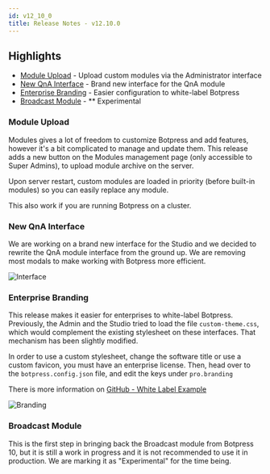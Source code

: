 ```yaml
---
id: v12_10_0
title: Release Notes - v12.10.0
---
```


## Highlights

- [Module Upload](#module-upload) - Upload custom modules via the Administrator interface
- [New QnA Interface](#new-qna-interface) - Brand new interface for the QnA module
- [Enterprise Branding](#enterprise-branding) - Easier configuration to white-label Botpress
- [Broadcast Module](#broadcast-module) - \*\* Experimental

### Module Upload

Modules gives a lot of freedom to customize Botpress and add features, however it's a bit complicated to manage and update them. This release adds a new button on the Modules management page (only accessible to Super Admins), to upload module archive on the server.

Upon server restart, custom modules are loaded in priority (before built-in modules) so you can easily replace any module.

This also work if you are running Botpress on a cluster.

### New QnA Interface

We are working on a brand new interface for the Studio and we decided to rewrite the QnA module interface from the ground up. We are removing most modals to make working with Botpress more efficient.

![Interface](assets/releases/v12_10_0/qnaInterface.png)

### Enterprise Branding

This release makes it easier for enterprises to white-label Botpress. Previously, the Admin and the Studio tried to load the file `custom-theme.css`, which would complement the existing stylesheet on these interfaces. That mechanism has been slightly modified.

In order to use a custom stylesheet, change the software title or use a custom favicon, you must have an enterprise license. Then, head over to the `botpress.config.json` file, and edit the keys under `pro.branding`

There is more information on [GitHub - White Label Example](https://github.com/botpress/botpress/tree/master/examples/whitelabel)

![Branding](assets/releases/v12_10_0/branding.png)

### Broadcast Module

This is the first step in bringing back the Broadcast module from Botpress 10, but it is still a work in progress and it is not recommended to use it in production. We are marking it as "Experimental" for the time being.
